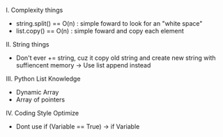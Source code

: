 I. Complexity things

+ string.split() == O(n) : simple foward to look for an "white space"
+ list.copy() == O(n) : simple foward and copy each element


II. String things

+ Don't ever += string, cuz it copy old string and create new string with suffiencent memory 
-> Use list append instead



III. Python List Knowledge
+ Dynamic Array
+ Array of pointers



IV. Coding Style Optimize
+ Dont use if (Variable == True)
-> if Variable